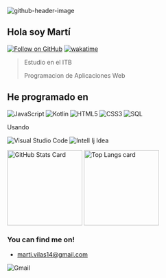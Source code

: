 ![github-header-image](https://github.com/MartiVilas/MartiVilas/assets/150129703/4a305823-bb7f-4494-a325-1bf4976efd94)


## Hola soy Martí
[![Follow on GitHub](https://img.shields.io/badge/GitHub-100000?style=for-the-badge&logo=github&logoColor=white)](https://github.com/MartiVilas)
[![wakatime](https://wakatime.com/badge/user/018d3ac7-8f39-41cb-b07d-7f66ac7c6f40.svg)](https://wakatime.com/@018d3ac7-8f39-41cb-b07d-7f66ac7c6f40)


> Estudio en el ITB
> 
> Programacion de Aplicaciones Web


## He programado en 

![JavaScript](https://img.shields.io/badge/JavaScript-F7DF1E?style=for-the-badge&logo=JavaScript&logoColor=white)
![Kotlin](https://img.shields.io/badge/Kotlin-0095D5?&style=for-the-badge&logo=kotlin&logoColor=white)
![HTML5](https://img.shields.io/badge/HTML5-E34F26?style=for-the-badge&logo=html5&logoColor=white)
![CSS3](https://img.shields.io/badge/CSS3-1572B6?style=for-the-badge&logo=css3&logoColor=white)
![SQL](https://img.shields.io/badge/PostgreSQL-316192?style=for-the-badge&logo=postgresql&logoColor=white)

Usando

![Visual Studio Code](https://img.shields.io/badge/Visual_Studio_Code-0078D4?style=for-the-badge&logo=visual%20studio%20code&logoColor=white)
![Intell Ij Idea](https://img.shields.io/badge/IntelliJ_IDEA-000000.svg?style=for-the-badge&logo=intellij-idea&logoColor=white)





<!-- GITHUB STATS -->
<picture>
  <source
    srcset="https://github-readme-stats.vercel.app/api?username=MartiVilas&show_icons=true&bg_color=161b22&border_color=22222288&text_color=bbb"
    media="(prefers-color-scheme: dark)"
  />
  <source
    srcset="https://github-readme-stats.vercel.app/api?username=MartiVilas&show_icons=true&bg_color=00000000&border_color=22222288&text_color=222"
    media="(prefers-color-scheme: light), (prefers-color-scheme: no-preference)"
  />
  <img height=175 align="center" src="https://github-readme-stats.vercel.app/api?username=MartiVilas&show_icons=true&bg_color=00000000&border_color=22222288&text_color=bbb" alt="GitHub Stats Card" />
</picture>


<!-- TOP LANGS -->
<picture>
  <source
    srcset="https://github-readme-stats.vercel.app/api/top-langs/?username=MartiVilas&layout=compact&bg_color=161b22&border_color=22222288&text_color=bbb"
    media="(prefers-color-scheme: dark)"
  />
  <source
    srcset="https://github-readme-stats.vercel.app/api/top-langs/?username=MartiVilas&layout=compact&bg_color=00000000&border_color=22222288&text_color=222"
    media="(prefers-color-scheme: light), (prefers-color-scheme: no-preference)"
  />
  <img height=175 align="center" src="https://github-readme-stats.vercel.app/api/top-langs/?username=MartiVilas&layout=compact&bg_color=00000000&border_color=22222288&text_color=bbb" alt="Top Langs card" />
</picture>



### You can find me on! 

- marti.vilas14@gmail.com

![Gmail](https://img.shields.io/badge/Gmail-D14836?style=for-the-badge&logo=gmail&logoColor=white)

